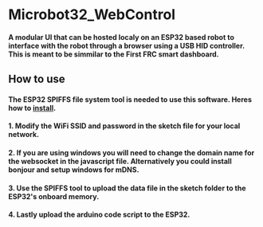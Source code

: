 # Microbot32_WebControl
#### A modular UI that can be hosted localy on an ESP32 based robot to interface with the robot through a browser using a USB HID controller. This is meant to be simmilar to the First FRC smart dashboard. 

## How to use
#### The ESP32 SPIFFS file system tool is needed to use this software. Heres how to [install](https://randomnerdtutorials.com/install-esp32-filesystem-uploader-arduino-ide/).
#### 1. Modify the WiFi SSID and password in the sketch file for your local network.
#### 2. If you are using windows you will need to change the domain name for the websocket in the javascript file. Alternatively you could install bonjour and setup windows for mDNS.
#### 3. Use the SPIFFS tool to upload the data file in the sketch folder to the ESP32's onboard memory.
#### 4. Lastly upload the arduino code script to the ESP32.
